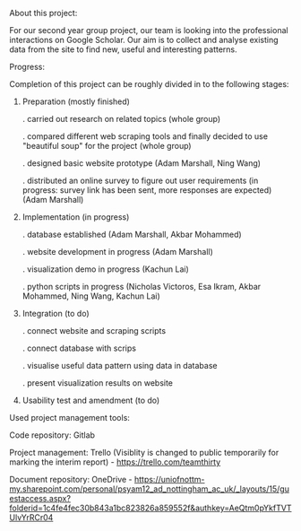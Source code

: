 About this project:

For our second year group project, our team is looking into the professional interactions on Google Scholar. Our aim is to collect and analyse existing data from the site to find new, useful and interesting patterns.


Progress:

Completion of this project can be roughly divided in to the following stages:

1. Preparation (mostly finished)

	. carried out research on related topics (whole group)

	. compared different web scraping tools and finally decided to use "beautiful soup" for the project (whole group)
	
	. designed basic website prototype (Adam Marshall, Ning Wang)
	
	. distributed an online survey to figure out user requirements (in progress: survey link has been sent, more responses are expected) (Adam Marshall)
	

2. Implementation (in progress)

	. database established (Adam Marshall, Akbar Mohammed)
	
	. website development in progress (Adam Marshall)
	
	. visualization demo in progress (Kachun Lai)
	
	. python scripts in progress (Nicholas Victoros, Esa Ikram, Akbar Mohammed, Ning Wang, Kachun Lai)
	
3. Integration (to do)

	. connect website and scraping scripts
	
	. connect database with scrips
	
	. visualise useful data pattern using data in database
	
	. present visualization results on website

4. Usability test and amendment (to do)

Used project management tools:

Code repository: Gitlab

Project management: Trello (Visiblity is changed to public temporarily for marking the interim report) - https://trello.com/teamthirty 

Document repository: OneDrive - 
https://uniofnottm-my.sharepoint.com/personal/psyam12_ad_nottingham_ac_uk/_layouts/15/guestaccess.aspx?folderid=1c4fe4fec30b843a1bc823826a859552f&authkey=AeQtm0pYkfTVTUlvYrRCr04